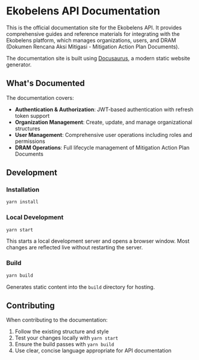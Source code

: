 # Ekobelens API Documentation

This is the official documentation site for the Ekobelens API. It provides comprehensive guides and reference materials for integrating with the Ekobelens platform, which manages organizations, users, and DRAM (Dokumen Rencana Aksi Mitigasi - Mitigation Action Plan Documents).

The documentation site is built using [Docusaurus](https://docusaurus.io/), a modern static website generator.

## What's Documented

The documentation covers:

- **Authentication & Authorization**: JWT-based authentication with refresh token support
- **Organization Management**: Create, update, and manage organizational structures
- **User Management**: Comprehensive user operations including roles and permissions
- **DRAM Operations**: Full lifecycle management of Mitigation Action Plan Documents

## Development

### Installation

```bash
yarn install
```

### Local Development

```bash
yarn start
```

This starts a local development server and opens a browser window. Most changes are reflected live without restarting the server.

### Build

```bash
yarn build
```

Generates static content into the `build` directory for hosting.

## Contributing

When contributing to the documentation:

1. Follow the existing structure and style
2. Test your changes locally with `yarn start`
3. Ensure the build passes with `yarn build`
4. Use clear, concise language appropriate for API documentation
